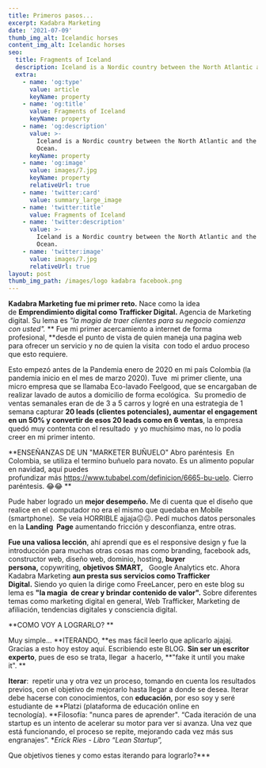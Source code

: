 ```yaml
---
title: Primeros pasos...
excerpt: Kadabra Marketing
date: '2021-07-09'
thumb_img_alt: Icelandic horses
content_img_alt: Icelandic horses
seo:
  title: Fragments of Iceland
  description: Iceland is a Nordic country between the North Atlantic and the Arctic Ocean.
  extra:
    - name: 'og:type'
      value: article
      keyName: property
    - name: 'og:title'
      value: Fragments of Iceland
      keyName: property
    - name: 'og:description'
      value: >-
        Iceland is a Nordic country between the North Atlantic and the Arctic
        Ocean.
      keyName: property
    - name: 'og:image'
      value: images/7.jpg
      keyName: property
      relativeUrl: true
    - name: 'twitter:card'
      value: summary_large_image
    - name: 'twitter:title'
      value: Fragments of Iceland
    - name: 'twitter:description'
      value: >-
        Iceland is a Nordic country between the North Atlantic and the Arctic
        Ocean.
    - name: 'twitter:image'
      value: images/7.jpg
      relativeUrl: true
layout: post
thumb_img_path: /images/logo kadabra facebook.png
---
```

**Kadabra Marketing fue mi primer reto.** Nace como la idea de **Emprendimiento digital como Trafficker Digital.** Agencia de Marketing digital. Su lema es *"la magia de traer clientes para su negocio comienza con usted".* ** Fue mi primer acercamiento a internet de forma profesional, **desde el punto de vista de quien maneja una pagina web para ofrecer un servicio y no de quien la visita  con todo el arduo proceso que esto requiere.


Esto empezó antes de la Pandemia enero de 2020 en mi país Colombia (la pandemia inicio en el mes de marzo 2020). Tuve  mi primer cliente, una micro empresa que se llamaba Eco-lavado Feelgood, que se encargaban de realizar lavado de autos a domicilio de forma ecológica. 
Su promedio de ventas semanales eran de de 3 a 5 carros y logré en una estrategia de 1 semana capturar **20 leads (clientes potenciales), aumentar el engagement en un 50% y convertir de esos 20 leads como en 6 ventas**, la empresa quedó muy contenta con el resultado  y yo muchísimo mas, no lo podía creer en mi primer intento.


**ENSEÑANZAS DE UN "MARKETER BUÑUELO"
Abro paréntesis 
En Colombia, se utiliza el termino buñuelo para novato. Es un alimento popular en navidad, aquí puedes profundizar más https://www.tubabel.com/definicion/6665-bu-uelo.
Cierro paréntesis. 😂😂 **

Pude haber logrado un **mejor desempeño.** Me di cuenta que el diseño que realice en el computador no era el mismo que quedaba en Mobile (smartphone).  Se veía HORRIBLE ajjaja😖😖. Pedí muchos datos personales en la **Landing  Page** aumentando fricción y desconfianza, entre otras.


**Fue una valiosa lección**, ahí aprendí que es el responsive design y fue la introducción para muchas otras cosas mas como branding, facebook ads, constructor web, diseño web, dominio, hosting, **buyer persona,** copywriting, **objetivos SMART,**   Google Analytics etc.
Ahora Kadabra Marketing **aun presta sus servicios como Trafficker Digital.** Siendo yo quien la dirige como FreeLancer, pero en este blog su lema es **"la magia  de crear y brindar contenido de valor".** Sobre diferentes temas como marketing digital en general, Web Trafficker, Marketing de afiliación, tendencias digitales y consciencia digital.

**COMO VOY A LOGRARLO? **


Muy simple... **ITERANDO, **es mas fácil leerlo que aplicarlo ajajaj. Gracias a esto hoy estoy aquí. Escribiendo este BLOG. **Sin ser un escritor experto**, pues de eso se trata, llegar  a hacerlo, **"fake it until you make it". **

**Iterar**:  repetir una y otra vez un proceso, tomando en cuenta los resultados previos, con el objetivo de mejorarlo hasta llegar a donde se desea. Iterar debe hacerse con conocimientos, con **educación**, por eso soy y seré estudiante de **Platzi (plataforma de educación online en tecnología). **Filosofía: "nunca pares de aprender".
“Cada iteración de una startup es un intento de acelerar su motor para ver si avanza. Una vez que está funcionando, el proceso se repite, mejorando cada vez más sus engranajes”. **Erick Ries - Libro “Lean Startup”,*

Que objetivos tienes y como estas iterando para lograrlo?***

